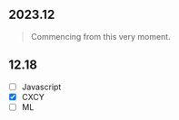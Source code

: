 ## 2023.12

> Commencing from this very moment.



## 12.18
- [ ] Javascript 
- [x] CXCY 
- [ ] ML 
